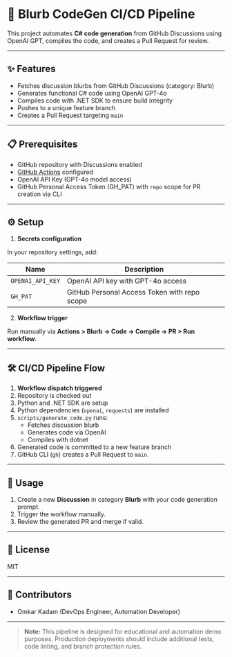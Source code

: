 # 🚀 Blurb CodeGen CI/CD Pipeline

This project automates **C# code generation** from GitHub Discussions using OpenAI GPT, compiles the code, and creates a Pull Request for review.

---

## ✨ **Features**

- Fetches discussion blurbs from GitHub Discussions (category: Blurb)
- Generates functional C# code using OpenAI GPT-4o
- Compiles code with .NET SDK to ensure build integrity
- Pushes to a unique feature branch
- Creates a Pull Request targeting `main`

---

## 📋 **Prerequisites**

- GitHub repository with Discussions enabled
- [GitHub Actions](https://docs.github.com/actions) configured
- OpenAI API Key (GPT-4o model access)
- GitHub Personal Access Token (GH_PAT) with `repo` scope for PR creation via CLI

---

## ⚙ **Setup**

1. **Secrets configuration**

In your repository settings, add:

| Name             | Description                   |
| ---------------- | ----------------------------- |
| `OPENAI_API_KEY` | OpenAI API key with GPT-4o access |
| `GH_PAT`         | GitHub Personal Access Token with repo scope |

2. **Workflow trigger**

Run manually via **Actions > Blurb → Code → Compile → PR > Run workflow**.

---

## 🛠️ **CI/CD Pipeline Flow**

1. **Workflow dispatch triggered**
2. Repository is checked out
3. Python and .NET SDK are setup
4. Python dependencies (`openai`, `requests`) are installed
5. `scripts/generate_code.py` runs:
    - Fetches discussion blurb
    - Generates code via OpenAI
    - Compiles with dotnet
6. Generated code is committed to a new feature branch
7. GitHub CLI (`gh`) creates a Pull Request to `main`.

---

## 🚀 **Usage**

1. Create a new **Discussion** in category **Blurb** with your code generation prompt.
2. Trigger the workflow manually.
3. Review the generated PR and merge if valid.

---

## 📄 **License**

MIT

---

## 🙌 **Contributors**

- Omkar Kadam (DevOps Engineer, Automation Developer)

---

> **Note:** This pipeline is designed for educational and automation demo purposes. Production deployments should include additional tests, code linting, and branch protection rules.
